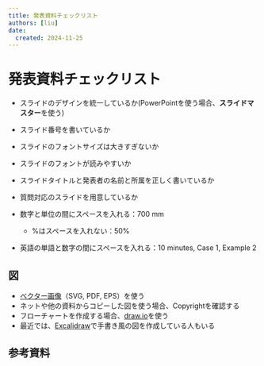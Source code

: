 ```yaml
---
title: 発表資料チェックリスト
authors: [liu]
date:
  created: 2024-11-25
---
```


# 発表資料チェックリスト

- スライドのデザインを統一しているか(PowerPointを使う場合、**スライドマスター**を使う)
- スライド番号を書いているか

- スライドのフォントサイズは大きすぎないか
- スライドのフォントが読みやすいか

- スライドタイトルと発表者の名前と所属を正しく書いているか
- 質問対応のスライドを用意しているか

- 数字と単位の間にスペースを入れる：700 mm
  - %はスペースを入れない：50%
- 英語の単語と数字の間にスペースを入れる：10 minutes, Case 1, Example 2


## 図

- [ベクター画像](https://ja.wikipedia.org/wiki/%E3%83%99%E3%82%AF%E3%82%BF%E3%83%BC%E7%94%BB%E5%83%8F)（SVG, PDF, EPS）を使う
- ネットや他の資料からコピーした図を使う場合、Copyrightを確認する
- フローチャートを作成する場合、[draw.io](https://www.drawio.com/)を使う
- 最近では、[Excalidraw](https://excalidraw.com/)で手書き風の図を作成している人もいる

## 参考資料

<!-- - https://www.tohoku-gakuin.ac.jp/colatelier/wp-content/uploads/2019/02/e73fbbd1ac962a1e2b4edbe066984ec2.pdf
-  -->